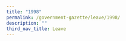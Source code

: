 ```yaml
---
title: "1998"
permalink: /government-gazette/leave/1998/
description: ""
third_nav_title: Leave
---
```

